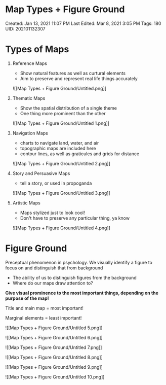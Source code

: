 # Map Types + Figure Ground

Created: Jan 13, 2021 11:07 PM
Last Edited: Mar 8, 2021 3:05 PM
Tags: 180
UID: 202101132307

# Types of Maps

1. Reference Maps
    - Show natural features as well as curtural elements
    - Aim to preserve and represent real life things accurately

    ![[Map Types + Figure Ground/Untitled.png]]

2. Thematic Maps
    - Show the spatial distribution of a single theme
    - One thing more prominent than the other

    ![[Map Types + Figure Ground/Untitled 1.png]]

3. Navigation Maps
    - charts to navigate land, water, and air
    - topographic maps are included here
    - contour lines, as well as graticules and grids for distance

    ![[Map Types + Figure Ground/Untitled 2.png]]

4. Story and Persuasive Maps
    - tell a story, or used in propoganda

    ![[Map Types + Figure Ground/Untitled 3.png]]

5. Artistic Maps
    - Maps stylized just to look cool!
    - Don't have to preserve any particular thing, ya know

    ![[Map Types + Figure Ground/Untitled 4.png]]

# Figure Ground

Preceptual phenomenon in psychology. We visually identify a figure to focus on and distinguish that from background

- The ability of us to distinguish figures from the background
- Where do our maps draw attention to?

**Give visual prominence to the most important things, depending on the purpose of the map!**

Title and main map = most important!

Marginal elements = least important!

![[Map Types + Figure Ground/Untitled 5.png]]

![[Map Types + Figure Ground/Untitled 6.png]]

![[Map Types + Figure Ground/Untitled 7.png]]

![[Map Types + Figure Ground/Untitled 8.png]]

![[Map Types + Figure Ground/Untitled 9.png]]

![[Map Types + Figure Ground/Untitled 10.png]]